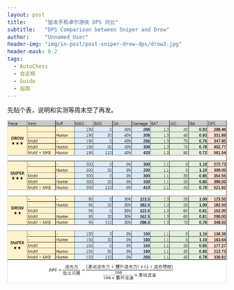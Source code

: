 ```yaml
---
layout: post
title: 		"狙击手和卓尔游侠 DPS 对比"
subtitle: 	"DPS Comparison between Sniper and Drow"
author: 	"Unnamed_User"
header-img: "img/in-post/post-sniper-drow-dps/drow2.jpg"
header-mask: 0.2
tags:
  - AutoChess
  - 自走棋
  - Guide
  - 指南
---
```


先贴个表，说明和实测等周末空了再发。

[![DPS Table](/img/in-post/post-sniper-drow-dps/table.png)](https://zizouqi.github.io/img/in-post/post-sniper-drow-dps/table.png)

